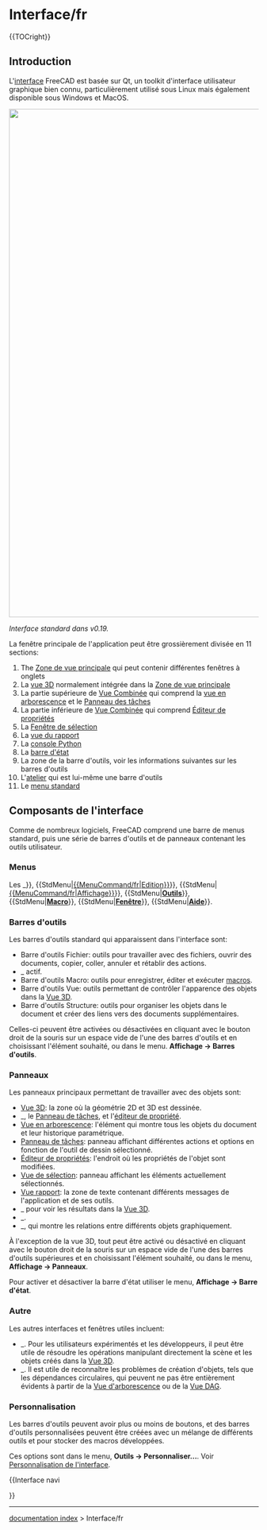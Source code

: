 # Interface/fr
{{TOCright}}

## Introduction

L'[interface](interface/fr.md) FreeCAD est basée sur Qt, un toolkit d'interface utilisateur graphique bien connu, particulièrement utilisé sous Linux mais également disponible sous Windows et MacOS.

<img alt="" src=images/FreeCAD_interface_base_divisions.svg  style="width:1024px;">


*Interface standard dans v0.19.*

La fenêtre principale de l\'application peut être grossièrement divisée en 11 sections:

1.  The [Zone de vue principale](main_view_area/fr.md) qui peut contenir différentes fenêtres à onglets
2.  La [vue 3D](3D_view/fr.md) normalement intégrée dans la [Zone de vue principale](main_view_area/fr.md)
3.  La partie supérieure de [Vue Combinée](Combo_view/fr.md) qui comprend la [vue en arborescence](tree_view/fr.md) et le [Panneau des tâches](Task_Panel/fr.md)
4.  La partie inférieure de [Vue Combinée](Combo_view/fr.md) qui comprend [Éditeur de propriétés](property_editor/fr.md)
5.  La [Fenêtre de sélection](selection_view/fr.md)
6.  La [vue du rapport](report_view/fr.md)
7.  La [console Python](Python_console/fr.md)
8.  La [barre d\'état](status_bar/fr.md)
9.  La zone de la barre d\'outils, voir les informations suivantes sur les barres d\'outils
10. L\'[atelier](Std_Workbench/fr.md) qui est lui-même une barre d\'outils
11. Le [menu standard](Standard_Menu/fr.md)

## Composants de l\'interface 

Comme de nombreux logiciels, FreeCAD comprend une barre de menus standard, puis une série de barres d'outils et de panneaux contenant les outils utilisateur.

### Menus

Les _}}, {{StdMenu|[{{MenuCommand/fr|Edition}}](Std_Edit_Menu/fr.md)}}, {{StdMenu|[{{MenuCommand/fr|Affichage}}](Std_View_Menu/fr.md)}}, {{StdMenu|[**Outils**](Std_Tools_Menu/fr.md)}}, {{StdMenu|[**Macro**](Std_Macro_Menu/fr.md)}}, {{StdMenu|[**Fenêtre**](Std_Windows_Menu/fr.md)}}, {{StdMenu|[**Aide**](Std_Help_Menu/fr.md)}}.

### Barres d\'outils 

Les barres d\'outils standard qui apparaissent dans l\'interface sont:

-   Barre d'outils Fichier: outils pour travailler avec des fichiers, ouvrir des documents, copier, coller, annuler et rétablir des actions.
-   _ actif.
-   Barre d'outils Macro: outils pour enregistrer, éditer et exécuter [macros](macros/fr.md).
-   Barre d'outils Vue: outils permettant de contrôler l'apparence des objets dans la [Vue 3D](3D_view/fr.md).
-   Barre d\'outils Structure: outils pour organiser les objets dans le document et créer des liens vers des documents supplémentaires.

Celles-ci peuvent être activées ou désactivées en cliquant avec le bouton droit de la souris sur un espace vide de l\'une des barres d\'outils et en choisissant l\'élément souhaité, ou dans le menu. **Affichage → Barres d'outils**.

### Panneaux

Les panneaux principaux permettant de travailler avec des objets sont:

-   [Vue 3D](3D_view/fr.md): la zone où la géométrie 2D et 3D est dessinée.
-   _, le [Panneau de tâches](Task_panel/fr.md), et l\'[éditeur de propriété](Property_editor/fr.md).
-   [Vue en arborescence](Tree_view/fr.md): l\'élément qui montre tous les objets du document et leur historique paramétrique.
-   [Panneau de tâches](Task_panel/fr.md): panneau affichant différentes actions et options en fonction de l\'outil de dessin sélectionné.
-   [Éditeur de propriétés](Property_editor/fr.md): l\'endroit où les propriétés de l\'objet sont modifiées.
-   [Vue de sélection](Selection_view/fr.md): panneau affichant les éléments actuellement sélectionnés.
-   [Vue rapport](Report_view/fr.md): la zone de texte contenant différents messages de l\'application et de ses outils.
-   _ pour voir les résultats dans la [Vue 3D](3D_view/fr.md).
-   _.
-   _, qui montre les relations entre différents objets graphiquement.

À l\'exception de la vue 3D, tout peut être activé ou désactivé en cliquant avec le bouton droit de la souris sur un espace vide de l\'une des barres d\'outils supérieures et en choisissant l\'élément souhaité, ou dans le menu, **Affichage → Panneaux**.

Pour activer et désactiver la barre d\'état utiliser le menu, **Affichage → Barre d'état**.

### Autre

Les autres interfaces et fenêtres utiles incluent:

-   _. Pour les utilisateurs expérimentés et les développeurs, il peut être utile de résoudre les opérations manipulant directement la scène et les objets créés dans la [Vue 3D](3D_view/fr.md).
-   _. Il est utile de reconnaître les problèmes de création d\'objets, tels que les dépendances circulaires, qui peuvent ne pas être entièrement évidents à partir de la [Vue d\'arborescence](tree_view/fr.md) ou de la [Vue DAG](DAG_view/fr.md).

### Personnalisation

Les barres d'outils peuvent avoir plus ou moins de boutons, et des barres d'outils personnalisées peuvent être créées avec un mélange de différents outils et pour stocker des macros développées.

Ces options sont dans le menu, **Outils → Personnaliser...**. Voir [Personnalisation de l\'interface](Interface_Customization/fr.md).


{{Interface navi

}}

---
[documentation index](../README.md) > Interface/fr
